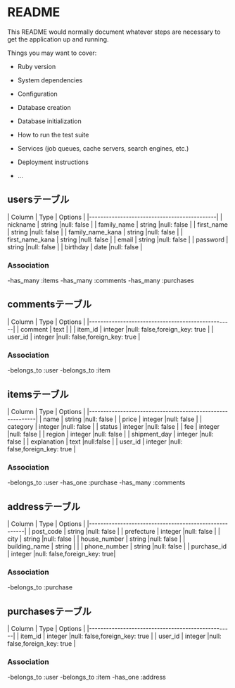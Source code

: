 # README

This README would normally document whatever steps are necessary to get the
application up and running.

Things you may want to cover:

* Ruby version

* System dependencies

* Configuration

* Database creation

* Database initialization

* How to run the test suite

* Services (job queues, cache servers, search engines, etc.)

* Deployment instructions

* ...

## usersテーブル
| Column           | Type        | Options    |
|---------------------------------------------|
| nickname         | string      |null: false |
| family_name      | string      |null: false |
| first_name       | string      |null: false |
| family_name_kana | string      |null: false |
| first_name_kana  | string      |null: false |
| email            | string      |null: false |
| password         | string      |null: false |
| birthday         | date        |null: false |

### Association
-has_many :items
-has_many :comments
-has_many :purchases

## commentsテーブル
| Column   | Type    | Options                      |
|---------------------------------------------------|
| comment  | text    |                              |
| item_id  | integer |null: false,foreign_key: true |
| user_id  | integer |null: false,foreign_key: true |

### Association
-belongs_to :user
-belongs_to :item

## itemsテーブル
| Column       | Type        | Options                      |
|-----------------------------------------------------------|
| name         | string      |null: false                   |
| price        | integer     |null: false                   |
| category     | integer     |null: false                   |
| status       | integer     |null: false                   |
| fee          | integer     |null: false                   |
| region       | integer     |null: false                   |
| shipment_day | integer     |null: false                   |
| explanation  | text        |null:false                    |
| user_id      | integer     |null: false,foreign_key: true |

### Association
-belongs_to :user
-has_one :purchase
-has_many :comments


## addressテーブル
| Column        | Type    | Options                     |
|-------------------------------------------------------|
| post_code     | string  |null: false                  |
| prefecture    | integer |null: false                  |
| city          | string  |null: false                  |
| house_number  | string  |null: false                  |
| building_name | string  |                             |
| phone_number  | string  |null: false                  |
| purchase_id   | integer |null: false,foreign_key: true|

### Association
-belongs_to :purchase

## purchasesテーブル
| Column   | Type    | Options                      |
|---------------------------------------------------|
| item_id  | integer |null: false,foreign_key: true |
| user_id  | integer |null: false,foreign_key: true |

### Association
-belongs_to :user
-belongs_to :item
-has_one :address
